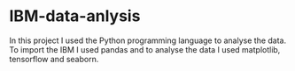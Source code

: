 # IBM-data-anlysis
In this project I used the Python programming language to analyse the data. To import the IBM I used pandas and to analyse the data I used matplotlib, tensorflow and seaborn. 

